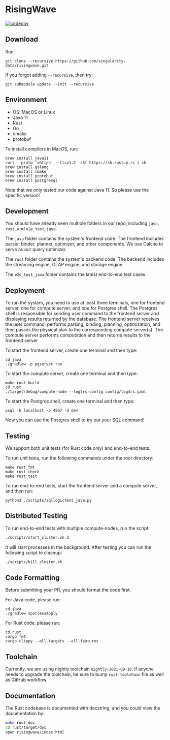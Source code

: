 # RisingWave
[![codecov](https://codecov.io/gh/singularity-data/risingwave/branch/master/graph/badge.svg?token=C5ZX0L0GWK)](https://codecov.io/gh/singularity-data/risingwave)
## Download
Run:
```
git clone --recursive https://github.com/singularity-data/risingwave.git
```
If you forgot adding `--recursive`, then try:
```
git submodule update --init --recursive
```

## Environment
* OS: MacOS or Linux
* Java 11
* Rust
* Go
* cmake
* protobuf

To install compilers in MacOS, run:
```
brew install java11
curl --proto '=https' --tlsv1.2 -sSf https://sh.rustup.rs | sh
brew install golang
brew install cmake
brew install protobuf
brew install postgresql
```
Note that we only tested our code against Java 11. So please use the specific version!

## Development
You should have already seen multiple folders in our repo, including `java`, `rust`,
and `e2e_test_java`.

The `java` folder contains the system's frontend code. The frontend includes parser, binder, planner,
optimizer, and other components. We use Calcite to serve as our query optimizer.

The `rust` folder contains the system's backend code. The backend includes the streaming engine, OLAP
engine, and storage engine.

The `e2e_test_java` folder contains the latest end-to-end test cases.

## Deployment
To run the system, you need to use at least three terminals, one for frontend server, one for compute server,
and one for Postgres shell. The Postgres shell is responsible for sending user command to the frontend server
and displaying results returned by the database. The frontend server receives the user command, performs parsing,
binding, planning, optimization, and then passes the physical plan to the corresponding compute server(s).
The compute server performs computation and then returns results to the frontend server.

To start the frontend server, create one terminal and then type:
```
cd java
./gradlew -p pgserver run
```

To start the compute server, create one terminal and then type:
```
make rust_build
cd rust
./target/debug/compute-node --log4rs-config config/log4rs.yaml
```

To start the Postgres shell, create one terminal and then type:
```
psql -h localhost -p 4567 -d dev
```

Now you can use the Postgres shell to try out your SQL command!

## Testing

We support both unit tests (for Rust code only) and end-to-end tests.

To run unit tests, run the following commands under the root directory:
```
make rust_fmt
make rust_check
make rust_test
```

To run end-to-end tests, start the frontend server and a compute server, and then run:
```
python3 ./scripts/sqllogictest_java.py
```

## Distributed Testing

To run end-to-end tests with multiple compute-nodes, run the script:

```sh
./scripts/start_cluster.sh 3
```

It will start processes in the background. After testing you can run the following script
to cleanup:

```sh
./scripts/kill_cluster.sh
```

## Code Formatting
Before submitting your PR, you should format the code first.

For Java code, please run:
```
cd java
./gradlew spotlessApply
```

For Rust code, please run:

```
cd rust
cargo fmt
cargo clippy --all-targets --all-features
```

## Toolchain
Currently, we are using nightly toolchain `nightly-2021-09-10`. If anyone needs to upgrade
the toolchain, be sure to bump `rust-toolchain` file as well as GitHub workflow.

## Documentation

The Rust codebase is documented with docstring, and you could view the documentation by:

```bash
make rust_doc
cd rust/target/doc
open risingwave/index.html
```
